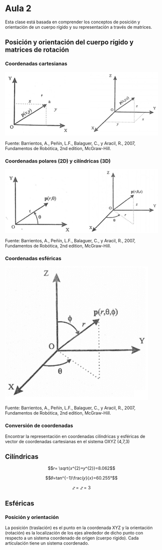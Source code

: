 <h1>Aula 2</h1>

Esta clase está basada en comprender los conceptos de posición y orientación de un cuerpo rígido y su representación a través de matrices.

<h2>Posición y orientación del cuerpo rígido y matrices de rotación</h2>

<h3>Coordenadas cartesianas</h3>

![cartesianas](image.png)

Fuente: Barrientos, A., Peñín, L.F., Balaguer, C., y Aracil, R., 2007, Fundamentos de Robótica, 2nd edition, McGraw-Hill.

<h3>Coordenadas polares (2D) y cilíndricas (3D)</h3>

![cilíndricas](image-1.png)

Fuente: Barrientos, A., Peñín, L.F., Balaguer, C., y Aracil, R., 2007, Fundamentos de Robótica, 2nd edition, McGraw-Hill.

<h3>Coordenadas esféricas</h3>

![esféricas](image-2.png)

Fuente: Barrientos, A., Peñín, L.F., Balaguer, C., y Aracil, R., 2007, Fundamentos de Robótica, 2nd edition, McGraw-Hill.

<h3>Conversión de coordenadas</h3>

Encontrar la representación en coordenadas cilíndricas y esféricas de vector de coordenadas cartesianas en el sistema OXYZ (4,7,3)

<h2>Cilíndricas</h2>

$$𝑟=  \sqrt{𝑥^{2}+𝑦^{2}}=8.062$$

$$𝜃=tan^{−1}\frac{𝑦}{𝑥}=60.255°$$

$$𝑧=𝑧=3$$

<h2>Esféricas</h2>

<h3>Posición y orientación</h3>

La posición (traslación) es el punto en la coordenada XYZ y la orientación (rotación) es la localización de los ejes alrededor de dicho punto con respecto a un sistema coordenado de origen (cuerpo rígido). Cada articulación tiene un sistema coordenado.


<h3></h3>
<h3></h3>
<h3></h3>